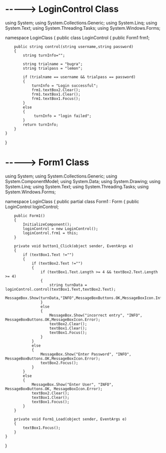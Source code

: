 # -----> LoginControl Class
using System;
using System.Collections.Generic;
using System.Linq;
using System.Text;
using System.Threading.Tasks;
using System.Windows.Forms;

namespace LoginClass
{
    public class LoginControl
    {
        public Form1 frm1;

        public string control(string username,string password)
        {
            string turnInfo="";

            string trialname = "bugra";
            string trialpass = "lemon";

            if (trialname == username && trialpass == password)
            {
                turnInfo = "Login successful";
                frm1.textBox2.Clear();
                frm1.textBox1.Clear();
                frm1.textBox1.Focus();
            }
            else
            {
                 turnInfo = "login failed";
            }
            return turnInfo;
        }
    }
}

# -----> Form1 Class

using System;
using System.Collections.Generic;
using System.ComponentModel;
using System.Data;
using System.Drawing;
using System.Linq;
using System.Text;
using System.Threading.Tasks;
using System.Windows.Forms;

namespace LoginClass
{
    public partial class Form1 : Form
    {
        public LoginControl loginControl;

        public Form1()
        {
            InitializeComponent();
            loginControl = new LoginControl();
            loginControl.frm1 = this;
        }

        private void button1_Click(object sender, EventArgs e)
        {
            if (textBox1.Text !="")
            {
                if (textBox2.Text !="")
                {
                    if (textBox1.Text.Length >= 4 && textBox2.Text.Length >= 4)
                    {
                        string turnData = loginControl.control(textBox1.Text,textBox2.Text);
                        MessageBox.Show(turnData,"INFO",MessageBoxButtons.OK,MessageBoxIcon.Information);
                    }
                    else
                    {
                        MessageBox.Show("incorrect entry", "INFO", MessageBoxButtons.OK,MessageBoxIcon.Error);
                        textBox2.Clear();
                        textBox1.Clear();
                        textBox1.Focus();
                    }
                }
                else
                {
                    MessageBox.Show("Enter Password", "INFO", MessageBoxButtons.OK,MessageBoxIcon.Error);
                    textBox2.Focus();
                }
            }
            else
            {
                MessageBox.Show("Enter User", "INFO", MessageBoxButtons.OK, MessageBoxIcon.Error);
                textBox2.Clear();
                textBox1.Clear();
                textBox1.Focus();
            }
        }

        private void Form1_Load(object sender, EventArgs e)
        {
            textBox1.Focus();
        }
    }
}
